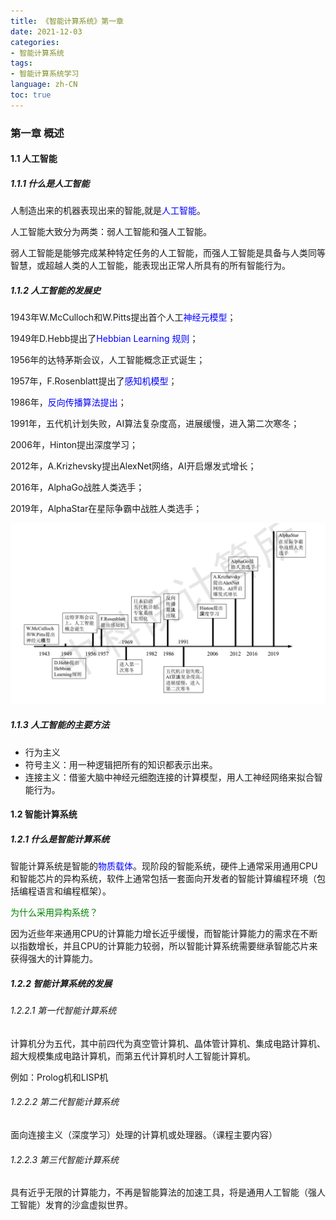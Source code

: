```yaml
---
title: 《智能计算系统》第一章
date: 2021-12-03
categories:
- 智能计算系统
tags:
- 智能计算系统学习
language: zh-CN
toc: true
---
```


### 第一章 概述

#### 1.1 人工智能

##### 1.1.1 什么是人工智能

人制造出来的机器表现出来的智能,就是<font color=blue>人工智能</font>。 

人工智能大致分为两类：弱人工智能和强人工智能。

弱人工智能是能够完成某种特定任务的人工智能，而强人工智能是具备与人类同等智慧，或超越人类的人工智能，能表现出正常人所具有的所有智能行为。

<!--more-->

##### 1.1.2 人工智能的发展史

1943年W.McCulloch和W.Pitts提出首个人工<font color='blue'>神经元模型</font>；

1949年D.Hebb提出了<font color='blue'>Hebbian Learning 规则</font>；

1956年的达特茅斯会议，人工智能概念正式诞生；

1957年，F.Rosenblatt提出了<font color='blue'>感知机模型</font>；

1986年，<font color='blue'>反向传播算法提出</font>；

1991年，五代机计划失败，AI算法复杂度高，进展缓慢，进入第二次寒冬；

2006年，Hinton提出深度学习；

2012年，A.Krizhevsky提出AlexNet网络，AI开启爆发式增长；

2016年，AlphaGo战胜人类选手；

2019年，AlphaStar在星际争霸中战胜人类选手；

<img src="../img/第1章 概述/QQ截图20210409191749.png" alt="QQ截图20210409191749" style="zoom:67%;" />

##### 1.1.3 人工智能的主要方法

- 行为主义
- 符号主义：用一种逻辑把所有的知识都表示出来。
- 连接主义：借鉴大脑中神经元细胞连接的计算模型，用人工神经网络来拟合智能行为。

#### 1.2 智能计算系统

##### 1.2.1 什么是智能计算系统

智能计算系统是智能的<font color='blue'>物质载体</font>。现阶段的智能系统，硬件上通常采用通用CPU和智能芯片的异构系统，软件上通常包括一套面向开发者的智能计算编程环境（包括编程语言和编程框架）。

<font color='green'>为什么采用异构系统？</font>

因为近些年来通用CPU的计算能力增长近乎缓慢，而智能计算能力的需求在不断以指数增长，并且CPU的计算能力较弱，所以智能计算系统需要继承智能芯片来获得强大的计算能力。

##### 1.2.2 智能计算系统的发展

###### 1.2.2.1 第一代智能计算系统

计算机分为五代，其中前四代为真空管计算机、晶体管计算机、集成电路计算机、超大规模集成电路计算机，而第五代计算机时人工智能计算机。

例如：Prolog机和LISP机

###### 1.2.2.2 第二代智能计算系统

面向连接主义（深度学习）处理的计算机或处理器。（课程主要内容）

###### 1.2.2.3 第三代智能计算系统

具有近乎无限的计算能力，不再是智能算法的加速工具，将是通用人工智能（强人工智能）发育的沙盒虚拟世界。



